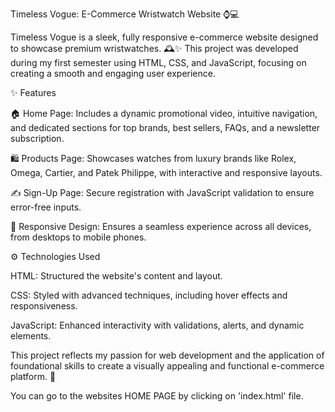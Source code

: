 Timeless Vogue: E-Commerce Wristwatch Website ⌚💻

Timeless Vogue is a sleek, fully responsive e-commerce website designed to showcase premium wristwatches. 🕰️✨ This project was developed during my first semester using HTML, CSS, and JavaScript, focusing on creating a smooth and engaging user experience.

✨ Features

🏠 Home Page: Includes a dynamic promotional video, intuitive navigation, and dedicated sections for top brands, best sellers, FAQs, and a newsletter subscription.

🛍️ Products Page: Showcases watches from luxury brands like Rolex, Omega, Cartier, and Patek Philippe, with interactive and responsive layouts.

✍️ Sign-Up Page: Secure registration with JavaScript validation to ensure error-free inputs.

📱 Responsive Design: Ensures a seamless experience across all devices, from desktops to mobile phones.

⚙️ Technologies Used

HTML: Structured the website's content and layout.

CSS: Styled with advanced techniques, including hover effects and responsiveness.

JavaScript: Enhanced interactivity with validations, alerts, and dynamic elements.

This project reflects my passion for web development and the application of foundational skills to create a visually appealing and functional e-commerce platform. 🌟

You can go to the websites HOME PAGE by clicking on 'index.html' file.
